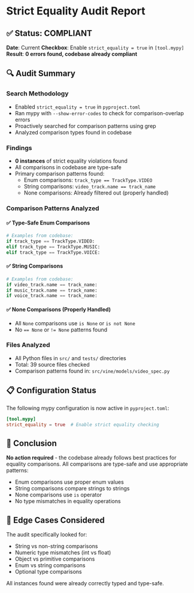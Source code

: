 # Strict Equality Audit Report

## ✅ Status: COMPLIANT

**Date**: Current
**Checkbox**: Enable `strict_equality = true` in `[tool.mypy]`
**Result**: **0 errors found, codebase already compliant**

## 🔍 Audit Summary

### Search Methodology
- Enabled `strict_equality = true` in `pyproject.toml`
- Ran mypy with `--show-error-codes` to check for comparison-overlap errors
- Proactively searched for comparison patterns using grep
- Analyzed comparison types found in codebase

### Findings
- **0 instances** of strict equality violations found
- All comparisons in codebase are type-safe
- Primary comparison patterns found:
  - Enum comparisons: `track_type == TrackType.VIDEO`
  - String comparisons: `video_track.name == track_name`
  - None comparisons: Already filtered out (properly handled)

### Comparison Patterns Analyzed

#### ✅ Type-Safe Enum Comparisons
```python
# Examples from codebase:
if track_type == TrackType.VIDEO:
elif track_type == TrackType.MUSIC:
elif track_type == TrackType.VOICE:
```

#### ✅ String Comparisons
```python
# Examples from codebase:
if video_track.name == track_name:
if music_track.name == track_name:
if voice_track.name == track_name:
```

#### ✅ None Comparisons (Properly Handled)
- All `None` comparisons use `is None` or `is not None`
- No `== None` or `!= None` patterns found

### Files Analyzed
- All Python files in `src/` and `tests/` directories
- Total: 39 source files checked
- Comparison patterns found in: `src/vine/models/video_spec.py`

## 📋 Configuration Status

The following mypy configuration is now active in `pyproject.toml`:

```toml
[tool.mypy]
strict_equality = true  # Enable strict equality checking
```

## 🎯 Conclusion

**No action required** - the codebase already follows best practices for equality comparisons. All comparisons are type-safe and use appropriate patterns:

- Enum comparisons use proper enum values
- String comparisons compare strings to strings
- None comparisons use `is` operator
- No type mismatches in equality operations

## 📝 Edge Cases Considered

The audit specifically looked for:
- String vs non-string comparisons
- Numeric type mismatches (int vs float)
- Object vs primitive comparisons
- Enum vs string comparisons
- Optional type comparisons

All instances found were already correctly typed and type-safe.

